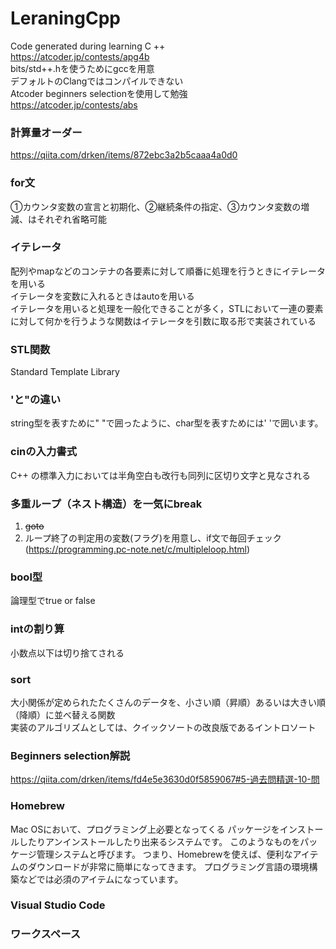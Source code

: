 # LeraningCpp
Code generated during learning C ++  
https://atcoder.jp/contests/apg4b  
bits/std++.hを使うためにgccを用意  
デフォルトのClangではコンパイルできない  
Atcoder beginners selectionを使用して勉強  
https://atcoder.jp/contests/abs

### 計算量オーダー
https://qiita.com/drken/items/872ebc3a2b5caaa4a0d0

### for文
①カウンタ変数の宣言と初期化、②継続条件の指定、③カウンタ変数の増減、はそれぞれ省略可能

### イテレータ
配列やmapなどのコンテナの各要素に対して順番に処理を行うときにイテレータを用いる  
イテレータを変数に入れるときはautoを用いる  
イテレータを用いると処理を一般化できることが多く，STLにおいて一連の要素に対して何かを行うような関数はイテレータを引数に取る形で実装されている  

### STL関数
Standard Template Library

### 'と"の違い
string型を表すために" "で囲ったように、char型を表すためには' 'で囲います。

### cinの入力書式
C++ の標準入力においては半角空白も改行も同列に区切り文字と見なされる

### 多重ループ（ネスト構造）を一気にbreak
1. ~~goto~~
2. ループ終了の判定用の変数(フラグ)を用意し、if文で毎回チェック(https://programming.pc-note.net/c/multipleloop.html)

### bool型
論理型でtrue or false

### intの割り算
小数点以下は切り捨てされる

### sort
大小関係が定められたたくさんのデータを、小さい順（昇順）あるいは大きい順（降順）に並べ替える関数  
実装のアルゴリズムとしては、クイックソートの改良版であるイントロソート

### Beginners selection解説
https://qiita.com/drken/items/fd4e5e3630d0f5859067#5-過去問精選-10-問

### Homebrew
Mac OSにおいて、プログラミング上必要となってくる
パッケージをインストールしたりアンインストールしたり出来るシステムです。
このようなものをパッケージ管理システムと呼びます。
つまり、Homebrewを使えば、便利なアイテムのダウンロードが非常に簡単になってきます。
プログラミング言語の環境構築などでは必須のアイテムになっています。

### Visual Studio Code
### ワークスペース
